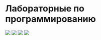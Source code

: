 # Лабораторные по программированию
![](https://github.com/takov-abay/lab_5/blob/master/screenshot%20lab5.png)
![](https://github.com/takov-abay/lab_5/blob/master/screenshot%20lab6.png)
![](https://github.com/takov-abay/lab_5/blob/master/screenshot%20lab7.png)
![](https://github.com/takov-abay/lab_5/blob/master/screenshot%20lab8.png)
